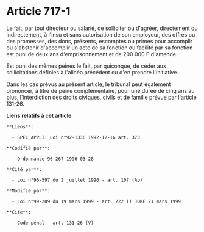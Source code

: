# Article 717-1

Le fait, par tout directeur ou salarié, de solliciter ou d'agréer, directement ou indirectement, à l'insu et sans
autorisation de son employeur, des offres ou des promesses, des dons, présents, escomptes ou primes pour accomplir ou
s'abstenir d'accomplir un acte de sa fonction ou facilité par sa fonction est puni de deux ans d'emprisonnement et de 200 000
F d'amende.

Est puni des mêmes peines le fait, par quiconque, de céder aux sollicitations définies à l'alinéa précédent ou d'en prendre
l'initiative.

Dans les cas prévus au présent article, le tribunal peut également prononcer, à titre de peine complémentaire, pour une durée
de cinq ans au plus, l'interdiction des droits civiques, civils et de famille prévue par l'article 131-26.

**Liens relatifs à cet article**

	**Liens**:

	  - SPEC_APPLI: Loi n°92-1336 1992-12-16 art. 373

	**Codifié par**:

	  - Ordonnance 96-267 1996-03-28

	**Cité par**:

	  - Loi n°96-597 du 2 juillet 1996 - art. 107 (Ab)

	**Modifié par**:

	  - Loi n°99-209 du 19 mars 1999 - art. 222 () JORF 21 mars 1999

	**Cite**:

	  - Code pénal - art. 131-26 (V)
